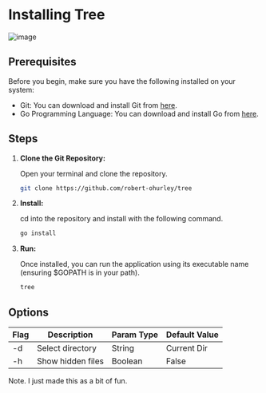 
# Installing Tree

![image](https://github.com/robert-ohurley/tree/assets/96722504/bfa12aed-5383-4a13-8e03-fbc54aed5d94)

## Prerequisites

Before you begin, make sure you have the following installed on your system:

- Git: You can download and install Git from [here](https://git-scm.com/downloads).
- Go Programming Language: You can download and install Go from [here](https://golang.org/dl/).

## Steps

1. **Clone the Git Repository:**

   Open your terminal and clone the repository.

   ```bash
   git clone https://github.com/robert-ohurley/tree
   ```
2. **Install:**
   
   cd into the repository and install with the following command.


   ```bash
   go install
   ```
3. **Run:**
   
   Once installed, you can run the application using its executable name (ensuring $GOPATH is in your path).


   ```bash
   tree
   ```

## Options
| Flag  | Description             | Param Type | Default Value |
|-------|-------------------------|------------|---------------|
| -d    | Select directory        | String     | Current Dir   |
| -h    | Show hidden files       | Boolean    | False         |


Note. I just made this as a bit of fun.
